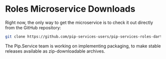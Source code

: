 # Roles Microservice Downloads

Right now, the only way to get the microservice is to check it out directly from the GitHub repository:

```bash
git clone https://github.com/pip-services-users/pip-services-roles-dart.git
```

The Pip.Service team is working on implementing packaging, to make stable releases available as zip-downloadable archives.